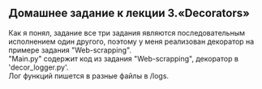## Домашнее задание к лекции 3.«Decorators»


Как я понял, задание все три задания являются последовательным исполнением один другого, поэтому у меня реализован декоратор на примере задания "Web-scrapping".  
"Main.py" содержит код из задания "Web-scrapping", декоратор в 'decor_logger.py'.  
Лог функций пишется в разные файлы в /logs.